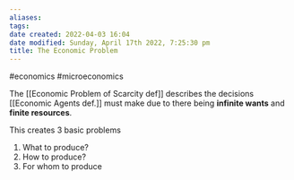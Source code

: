 ```yaml
---
aliases: 
tags: 
date created: 2022-04-03 16:04
date modified: Sunday, April 17th 2022, 7:25:30 pm
title: The Economic Problem
---
```


#economics #microeconomics

The [[Economic Problem of Scarcity def]] describes the decisions [[Economic Agents def.]] must make due to there being **infinite wants** and **finite resources**.

This creates 3 basic problems

1. What to produce?
2. How to produce?
3. For whom to produce
